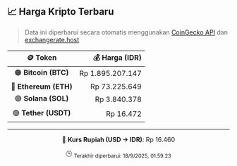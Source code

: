 

<!-- HARGA_KRIPTO -->
## 📈 Harga Kripto Terbaru

> Data ini diperbarui secara otomatis menggunakan [CoinGecko API](https://www.coingecko.com/) dan [exchangerate.host](https://exchangerate.host/)

<div align="center">

| 🪙 Token | 💰 Harga (IDR) |
|:------:|---------------:|
| 🟠 **Bitcoin (BTC)**   | Rp 1.895.207.147 |
| 🔵 **Ethereum (ETH)**  | Rp 73.225.649 |
| 🟣 **Solana (SOL)**    | Rp 3.840.378 |
| 🟢 **Tether (USDT)**   | Rp 16.472 |

---

💱 **Kurs Rupiah (USD → IDR)**: Rp 16.460

🕒 <sub>Terakhir diperbarui: 18/9/2025, 01.59.23</sub>

</div>
<!-- /HARGA_KRIPTO -->